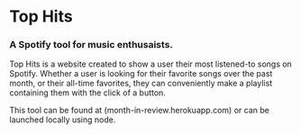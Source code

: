 # Top Hits
### A Spotify tool for music enthusaists.

Top Hits is a website created to show a user their most listened-to songs on Spotify. Whether a user is looking for their favorite songs over the past month, or 
their all-time favorites, they can conveniently make a playlist containing them with the click of a button. 

This tool can be found at (month-in-review.herokuapp.com) or can be launched locally using node.
